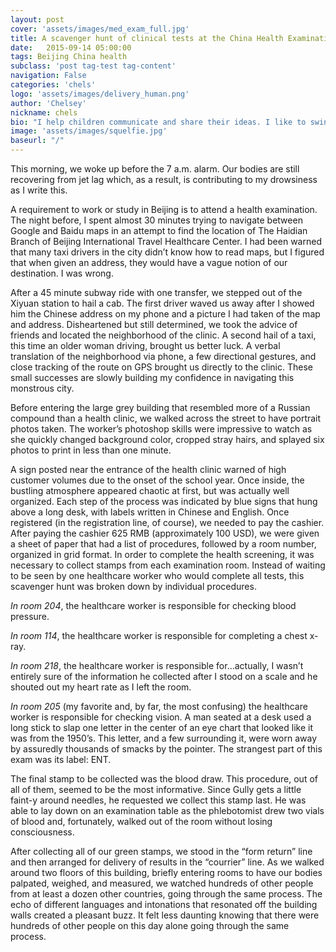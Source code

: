 ```yaml
---
layout: post
cover: 'assets/images/med_exam_full.jpg'
title: A scavenger hunt of clinical tests at the China Health Examination
date:   2015-09-14 05:00:00
tags: Beijing China health
subclass: 'post tag-test tag-content'
navigation: False
categories: 'chels'
logo: 'assets/images/delivery_human.png'
author: 'Chelsey'
nickname: chels
bio: "I help children communicate and share their ideas. I like to swing dance, watch horror movies, draw stick figure comics, and laugh at small failures."
image: 'assets/images/squelfie.jpg'
baseurl: "/"
---
```



This morning, we woke up before the 7 a.m. alarm. Our bodies are still recovering from jet lag which, as a result, is contributing to my drowsiness as I write this. 

A requirement to work or study in Beijing is to attend a health examination. The night before, I spent almost 30 minutes trying to navigate between Google and Baidu maps in an attempt to find the location of The Haidian Branch of Beijing International Travel Healthcare Center. I had been warned that many taxi drivers in the city didn’t know how to read maps, but I figured that when given an address, they would have a vague notion of our destination. I was wrong.

After a 45 minute subway ride with one transfer, we stepped out of the Xiyuan station to hail a cab. The first driver waved us away after I showed him the Chinese address on my phone and a picture I had taken of the map and address. Disheartened but still determined, we took the advice of friends and located the neighborhood of the clinic. A second hail of a taxi, this time an older woman driving, brought us better luck. A verbal translation of the neighborhood via phone, a few directional gestures, and close tracking of the route on GPS brought us directly to the clinic. These small successes are slowly building my confidence in navigating this monstrous city.

Before entering the large grey building that resembled more of a Russian compound than a health clinic, we walked across the street to have portrait photos taken. The worker’s photoshop skills were impressive to watch as she quickly changed background color, cropped stray hairs, and splayed six photos to print in less than one minute.  

A sign posted near the entrance of the health clinic warned of high customer volumes due to the onset of the school year. Once inside, the bustling atmosphere appeared chaotic at first, but was actually well organized. Each step of the process was indicated by blue signs that hung above a long desk, with labels written in Chinese and English. Once registered (in the registration line, of course), we needed to pay the cashier. After paying the cashier 625 RMB (approximately 100 USD), we were given a sheet of paper that had a list of procedures, followed by a room number, organized in grid format. In order to complete the health screening, it was necessary to collect stamps from each examination room. Instead of waiting to be seen by one healthcare worker who would complete all tests, this scavenger hunt was broken down by individual procedures. 

*In room 204*, the healthcare worker is responsible for checking blood pressure. 

*In room 114*, the healthcare worker is responsible for completing a chest x-ray.

*In room 218*, the healthcare worker is responsible for…actually, I wasn’t entirely sure of the information he collected after I stood on a scale and he shouted out my heart rate as I left the room.  

*In room 205* (my favorite and, by far, the most confusing) the healthcare worker is responsible for checking vision. A man seated at a desk used a long stick to slap one letter in the center of an eye chart that looked like it was from the 1950’s. This letter, and a few surrounding it, were worn away by assuredly thousands of smacks by the pointer. The strangest part of this exam was its label: ENT.

The final stamp to be collected was the blood draw. This procedure, out of all of them, seemed to be the most informative.  Since Gully gets a little faint-y around needles, he requested we collect this stamp last.  He was able to lay down on an examination table as the phlebotomist drew two vials of blood and, fortunately, walked out of the room without losing consciousness. 

After collecting all of our green stamps, we stood in the “form return” line and then arranged for delivery of results in the “courrier” line.  As we walked around two floors of this building, briefly entering rooms to have our bodies palpated, weighed, and measured, we watched hundreds of other people from at least a dozen other countries, going through the same process. The echo of different languages and intonations that resonated off the building walls created a pleasant buzz. It felt less daunting knowing that there were hundreds of other people on this day alone going through the same process. 
